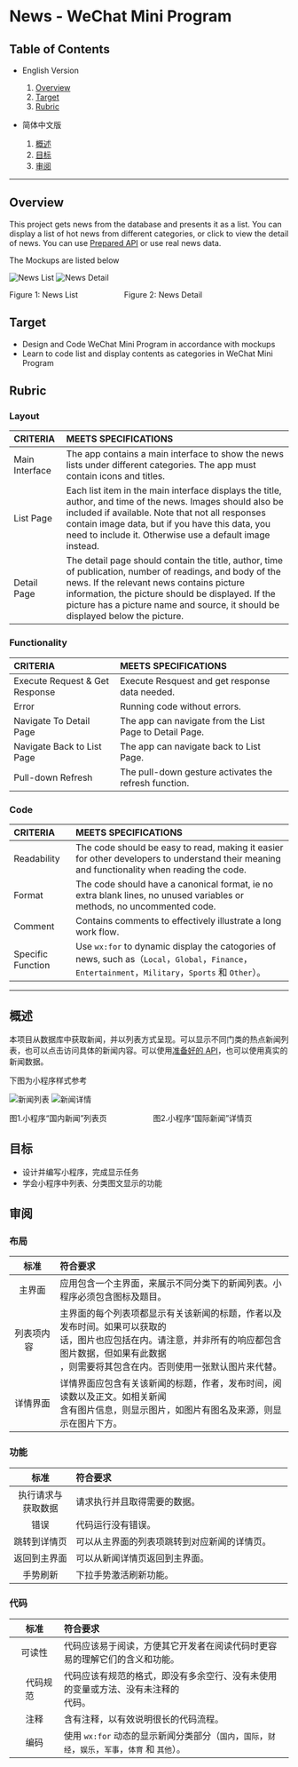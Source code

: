 # News - WeChat Mini Program

## Table of Contents
- English Version
    1. [Overview](#Overview)
    2. [Target](#Target)
    3. [Rubric](#Rubric)
    
- 简体中文版
    1. [概述](#概述)
    2. [目标](#目标)
    3. [审阅](#审阅)

---
## Overview

This project gets news from the database and presents it as a list. You can display a list of hot news from different categories, or click to view the detail of news. You can use [Prepared API](./news_api.md) or use real news data.

The Mockups are listed below

![News List](./mockup-list.png)
![News Detail](./mockup-detail.png)

Figure 1: News List&emsp; &nbsp; &nbsp; &nbsp; &emsp; &nbsp; &nbsp; &nbsp; Figure 2: News Detail

## Target

- Design and Code WeChat Mini Program in accordance with mockups
- Learn to code list and display contents as categories in WeChat Mini Program

## Rubric

### Layout

| CRITERIA | MEETS SPECIFICATIONS |
| :-- | :-- |
| Main Interface | The app contains a main interface to show the news lists under different categories. The app must contain icons and titles. |
| List Page | Each list item in the main interface displays the title, author, and time of the news. Images should also be included if available. Note that not all responses contain image data, but if you have this data, you need to include it. Otherwise use a default image instead. |
| Detail Page | The detail page should contain the title, author, time of publication, number of readings, and body of the news. If the relevant news contains picture information, the picture should be displayed. If the picture has a picture name and source, it should be displayed below the picture. |

### Functionality

| CRITERIA | MEETS SPECIFICATIONS |
| :-- | :-- |
| Execute Request & Get Response | Execute Resquest and get response data needed. |
| Error | Running code without errors. |
| Navigate To Detail Page | The app can navigate from the List Page to Detail Page. |
| Navigate Back to List Page | The app can navigate back to List Page. |
| Pull-down Refresh | The pull-down gesture activates the refresh function. |

### Code

| CRITERIA | MEETS SPECIFICATIONS |
| :-- | :-- |
| Readability | The code should be easy to read, making it easier for other developers to understand their meaning and functionality when reading the code. |
| Format | The code should have a canonical format, ie no extra blank lines, no unused variables or methods, no uncommented code. |
| Comment | Contains comments to effectively illustrate a long work flow.                         |
| Specific Function | Use `wx:for` to dynamic display the catogories of news, such as（`Local`，`Global`，`Finance`，`Entertainment`，`Military`，`Sports` 和 `Other`）。 |

---
## 概述

本项目从数据库中获取新闻，并以列表方式呈现。可以显示不同门类的热点新闻列表，也可以点击访问具体的新闻内容。可以使用[准备好的 API](./news_api.md)，也可以使用真实的新闻数据。

下图为小程序样式参考

![新闻列表](./mockup-list.png)
![新闻详情](./mockup-detail.png)

图1.小程序“国内新闻”列表页&emsp; &nbsp; &nbsp; &nbsp; &emsp; &nbsp; &nbsp; &nbsp; 图2.小程序“国际新闻”详情页



## 目标

- 设计并编写小程序，完成显示任务
- 学会小程序中列表、分类图文显示的功能

## 审阅

### 布局

|          标准           | 符合要求                                                     |
| :---------------------: | :----------------------------------------------------------- |
|         主界面          | 应用包含一个主界面，来展示不同分类下的新闻列表。小程序必须包含图标及题目。 |
| 列表项内容 &nbsp;&nbsp; | 主界面的每个列表项都显示有关该新闻的标题，作者以及发布时间。如果可以获取的<br>话，图片也应包括在内。请注意，并非所有的响应都包含图片数据，但如果有此数据<br>，则需要将其包含在内。否则使用一张默认图片来代替。 |
|        详情界面         | 详情界面应包含有关该新闻的标题，作者，发布时间，阅读数以及正文。如相关新闻<br>含有图片信息，则显示图片，如图片有图名及来源，则显示在图片下方。 |

### 功能

|          标准          | 符合要求                                                     |
| :--------------------: | :----------------------------------------------------------- |
| 执行请求与<br>获取数据 | 请求执行并且取得需要的数据。                                 |
|          错误          | 代码运行没有错误。                                           |
|      跳转到详情页      | 可以从主界面的列表项跳转到对应新闻的详情页。 &nbsp;&nbsp;&nbsp;&nbsp; |
|      返回到主界面      | 可以从新闻详情页返回到主界面。                               |
|        手势刷新        | 下拉手势激活刷新功能。                                       |

### 代码

|                           标准                           | 符合要求                                                     |
| :------------------------------------------------------: | :----------------------------------------------------------- |
|                          可读性                          | 代码应该易于阅读，方便其它开发者在阅读代码时更容易的理解它们的含义和功能。 |
| &nbsp;&nbsp;&nbsp;&nbsp;代码规范&nbsp;&nbsp;&nbsp;&nbsp; | 代码应该有规范的格式，即没有多余空行、没有未使用的变量或方法、没有未注释的<br>代码。 |
|                           注释                           | 含有注释，以有效说明很长的代码流程。                         |
|                           编码                           | 使用 `wx:for` 动态的显示新闻分类部分（`国内`，`国际`，`财经`，`娱乐`，`军事`，`体育` 和 `其他`）。 |
